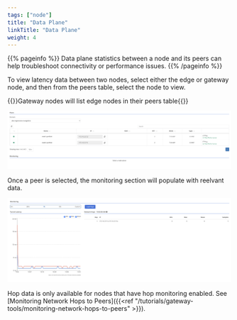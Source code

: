 ```yaml
---
tags: ["node"]
title: "Data Plane"
linkTitle: "Data Plane"
weight: 4
---
```


{{% pageinfo %}}
Data plane statistics between a node and its peers can help troubleshoot connectivity or performance issues.
{{% /pageinfo %}}

To view latency data between two nodes, select either the edge or gateway node, and then from the peers table, select the node to view.

{{<alert color="info">}}Gateway nodes will list edge nodes in their peers table{{</alert>}}

![img](peer-list.png)

Once a peer is selected, the monitoring section will populate with reelvant data.

![img](monitoring.png)

Hop data is only available for nodes that have hop monitoring enabled. See [Monitoring Network Hops to Peers]({{<ref "/tutorials/gateway-tools/monitoring-network-hops-to-peers" >}}).
